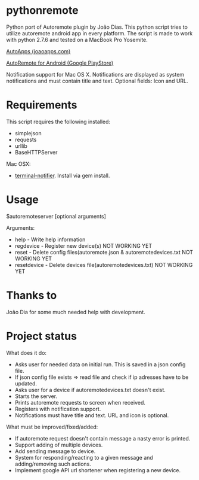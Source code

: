 pythonremote
============

Python port of Autoremote plugin by João Dias. 
This python script tries to utilize autoremote android app in every platform. 
The script is made to work with python 2.7.6 and tested on a MacBook Pro Yosemite. 

[AutoApps (joaoapps.com)](http://joaoapps.com/)

[AutoRemote for Android (Google PlayStore)](https://play.google.com/store/apps/details?id=com.joaomgcd.autoremote&hl=de)

Notification support for Mac OS X.
Notifications are displayed as system notifications and must contain title and text.
Optional fields: Icon and URL.

Requirements
============

This script requires the following installed:
- simplejson
- requests
- urllib
- BaseHTTPServer

Mac OSX:
- [terminal-notifier](https://github.com/alloy/terminal-notifier). Install via gem install. 


Usage
=====
$autoremoteserver [optional arguments]

Arguments:
- help          - Write help information
- regdevice     - Register new device(s) NOT WORKING YET
- reset         - Delete config files(autoremote.json & autoremotedevices.txt NOT WORKING YET
- resetdevice   - Delete devices file(autoremotedevices.txt) NOT WORKING YET

Thanks to
=========

João Dia for some much needed help with development.


Project status
==============

What does it do:
- Asks user for needed data on initial run. This is saved in a json config file.
- If json config file exists => read file and check if ip adresses have to be updated.
- Asks user for a device if autoremotedevices.txt doesn't exist. 
- Starts the server.
- Prints autoremote requests to screen when received.
- Registers with notification support.
- Notifications must have title and text. URL and icon is optional.

What must be improved/fixed/added:
- If autoremote request doesn't contain message a nasty error is printed.
- Support adding of multiple devices. 
- Add sending message to device. 
- System for responding/reacting to a given message and adding/removing such actions.
- Implement google API url shortener when registering a new device.
